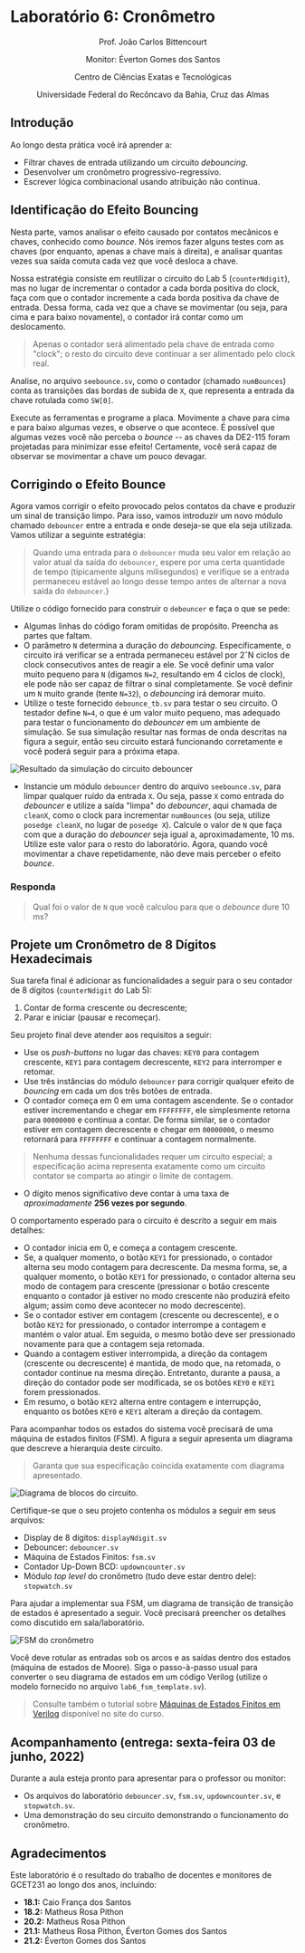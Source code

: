 # Laboratório 6: Cronômetro

<p align="center">Prof. João Carlos Bittencourt</p>
<p align="center">Monitor: Éverton Gomes dos Santos</p>
<p align="center">Centro de Ciências Exatas e Tecnológicas</p>
<p align="center">Universidade Federal do Recôncavo da Bahia, Cruz das Almas</p>

## Introdução

Ao longo desta prática você irá aprender a:

- Filtrar chaves de entrada utilizando um circuito _debouncing_.
- Desenvolver um cronômetro progressivo-regressivo.
- Escrever lógica combinacional usando atribuição não contínua.

## Identificação do Efeito Bouncing

Nesta parte, vamos analisar o efeito causado por contatos mecânicos e chaves, conhecido como _bounce_. Nós iremos fazer alguns testes com as chaves (por enquanto, apenas a chave mais à direita), e analisar quantas vezes sua saída comuta cada vez que você desloca a chave.

Nossa estratégia consiste em reutilizar o circuito do Lab 5 (`counterNdigit`), mas no lugar de incrementar o contador a cada borda positiva do clock, faça com que o contador incremente a cada borda positiva da chave de entrada. Dessa forma, cada vez que a chave se movimentar (ou seja, para cima e para baixo novamente), o contador irá contar como um deslocamento.

> Apenas o contador será alimentado pela chave de entrada como "clock"; o resto do circuito deve continuar a ser alimentado pelo clock real.

Analise, no arquivo `seebounce.sv`, como o contador (chamado `numBounces`) conta as transições das bordas de subida de `X`, que representa a entrada da chave rotulada como `SW[0]`.

Execute as ferramentas e programe a placa. Movimente a chave para cima e para baixo algumas vezes, e observe o que acontece. É possível que algumas vezes você não perceba o _bounce_ -- as chaves da DE2-115 foram projetadas para minimizar esse efeito! Certamente, você será capaz de observar se movimentar a chave um pouco devagar.

## Corrigindo o Efeito Bounce

Agora vamos corrigir o efeito provocado pelos contatos da chave e produzir um sinal de transição limpo. Para isso, vamos introduzir um novo módulo chamado `debouncer` entre a entrada e onde deseja-se que ela seja utilizada. Vamos utilizar a seguinte estratégia:

> Quando uma entrada para o `debouncer` muda seu valor em relação ao valor atual da saída do `debouncer`, espere por uma certa quantidade de tempo (tipicamente alguns milisegundos) e verifique se a entrada permaneceu estável ao longo desse tempo antes de alternar a nova saída do `debouncer`.}

Utilize o código fornecido para construir o `debouncer` e faça o que se pede:

- Algumas linhas do código foram omitidas de propósito. Preencha as partes que faltam.
- O parâmetro `N` determina a duração do _debouncing_. Especificamente, o circuito irá verificar se a entrada permaneceu estável por 2ˆN ciclos de clock consecutivos antes de reagir a ele. Se você definir uma valor muito pequeno para `N` (digamos `N=2`, resultando em 4 ciclos de clock), ele pode não ser capaz de filtrar o sinal completamente. Se você definir um `N` muito grande (tente `N=32`), o _debouncing_ irá demorar muito.
- Utilize o teste fornecido `debounce_tb.sv` para testar o seu circuito. O testador define `N=4`, o que é um valor muito pequeno, mas adequado para testar o funcionamento do _debouncer_ em um ambiente de simulação. Se sua simulação resultar nas formas de onda descritas na figura a seguir, então seu circuito estará funcionando corretamente e você poderá seguir para a próxima etapa.

![Resultado da simulação do circuito debouncer](./img/debouncer_sim.png)

- Instancie um módulo `debouncer` dentro do arquivo `seebounce.sv`, para limpar qualquer ruído da entrada `X`. Ou seja, passe `X` como entrada do _debouncer_ e utilize a saída "limpa" do _debouncer_, aqui chamada de `cleanX`, como o clock para incrementar `numBounces` (ou seja, utilize `posedge cleanX`, no lugar de `posedge X`). Calcule o valor de `N` que faça com que a duração do _debouncer_ seja igual a, aproximadamente, 10 ms. Utilize este valor para o resto do laboratório. Agora, quando você movimentar a chave repetidamente, não deve mais perceber o efeito _bounce_.

### Responda

> Qual foi o valor de `N` que você calculou para que o _debounce_ dure 10 ms?

## Projete um Cronômetro de 8 Dígitos Hexadecimais

Sua tarefa final é adicionar as funcionalidades a seguir para o seu contador de 8 dígitos (`counterNdigit` do Lab 5):

1. Contar de forma crescente ou decrescente;
2. Parar e iniciar (pausar e recomeçar).

Seu projeto final deve atender aos requisitos a seguir:

- Use os _push-buttons_ no lugar das chaves: `KEY0` para contagem crescente, `KEY1` para contagem decrescente, `KEY2` para interromper e retomar.
- Use três instâncias do módulo `debouncer` para corrigir qualquer efeito de _bouncing_ em cada um dos três botões de entrada.
- O contador começa em 0 em uma contagem ascendente. Se o contador estiver incrementando e chegar em `FFFFFFFF`, ele simplesmente retorna para `00000000` e continua a contar. De forma similar, se o contador estiver em contagem decrescente e chegar em `00000000`, o mesmo retornará para `FFFFFFFF` e continuar a contagem normalmente.

> Nenhuma dessas funcionalidades requer um circuito especial; a especificação acima representa exatamente como um circuito contator se comparta ao atingir o limite de contagem.

- O dígito menos significativo deve contar à uma taxa de _aproximadamente_ **256 vezes por segundo**.

O comportamento esperado para o circuito é descrito a seguir em mais detalhes:

- O contador inicia em 0, e começa a contagem crescente.
- Se, a qualquer momento, o botão `KEY1` for pressionado, o contador alterna seu modo contagem para decrescente. Da mesma forma, se, a qualquer momento, o botão `KEY1` for pressionado, o contador alterna seu modo de contagem para crescente (pressionar o botão crescente enquanto o contador já estiver no modo crescente não produzirá efeito algum; assim como deve acontecer no modo decrescente).
- Se o contador estiver em contagem (crescente ou decrescente), e o botão `KEY2` for pressionado, o contador interrompe a contagem e mantém o valor atual. Em seguida, o mesmo botão deve ser pressionado novamente para que a contagem seja retomada.
- Quando a contagem estiver interrompida, a direção da contagem (crescente ou decrescente) é mantida, de modo que, na retomada, o contador continue na mesma direção. Entretanto, durante a pausa, a direção do contador pode ser modificada, se os botões `KEY0` e `KEY1` forem pressionados.
- Em resumo, o botão `KEY2` alterna entre contagem e interrupção, enquanto os botões `KEY0` e `KEY1` alteram a direção da contagem.

Para acompanhar todos os estados do sistema você precisará de uma máquina de estados finitos (FSM). A figura a seguir apresenta um diagrama que descreve a hierarquia deste circuito.

> Garanta que sua especificação coincida exatamente com diagrama apresentado.

![Diagrama de blocos do circuito.](./img/stopwatch.png)

Certifique-se que o seu projeto contenha os módulos a seguir em seus arquivos:

- Display de 8 dígitos: `displayNdigit.sv`
- Debouncer: `debouncer.sv`
- Máquina de Estados Finitos: `fsm.sv`
- Contador Up-Down BCD: `updowncounter.sv`
- Módulo _top level_ do cronômetro (tudo deve estar dentro dele): `stopwatch.sv`

Para ajudar a implementar sua FSM, um diagrama de transição de transição de estados é apresentado a seguir. Você precisará preencher os detalhes como discutido em sala/laboratório.

![FSM do cronômetro](./img/fsm.png)

Você deve rotular as entradas sob os arcos e as saídas dentro dos estados (máquina de estados de Moore). Siga o passo-à-passo usual para converter o seu diagrama de estados em um código Verilog (utilize o modelo fornecido no arquivo `lab6_fsm_template.sv`).

> Consulte também o tutorial sobre [Máquinas de Estados Finitos em Verilog](https://gcet231.github.io/#/recursos/fsm) disponível no site do curso.

## Acompanhamento (entrega: sexta-feira 03 de junho, 2022)

Durante a aula esteja pronto para apresentar para o professor ou monitor:

- Os arquivos do laboratório `debouncer.sv`, `fsm.sv`, `updowncounter.sv`, e `stopwatch.sv`.
- Uma demonstração do seu circuito demonstrando o funcionamento do cronômetro.

## Agradecimentos

Este laboratório é o resultado do trabalho de docentes e monitores de GCET231 ao longo dos anos, incluindo:

- **18.1:** Caio França dos Santos
- **18.2:** Matheus Rosa Pithon
- **20.2:** Matheus Rosa Pithon
- **21.1:** Matheus Rosa Pithon, Éverton Gomes dos Santos
- **21.2:** Éverton Gomes dos Santos